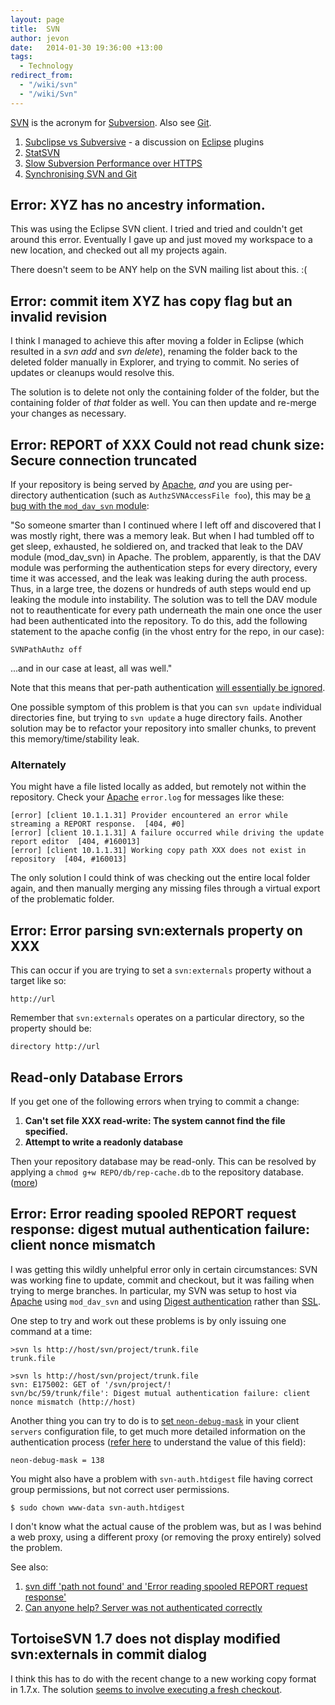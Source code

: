 ```yaml
---
layout: page
title:  SVN
author: jevon
date:   2014-01-30 19:36:00 +13:00
tags:
  - Technology
redirect_from:
  - "/wiki/svn"
  - "/wiki/Svn"
---
```


[SVN](svn.md) is the acronym for [Subversion](subversion.md). Also see [Git](git.md).

1. <a href="http://journals.jevon.org/users/jevon-phd/entry/19739">Subclipse vs Subversive</a> - a discussion on [Eclipse](eclipse.md) plugins
1. [StatSVN](statsvn.md)
1. [Slow Subversion Performance over HTTPS](slow-subversion-performance-over-https.md)
1. [Synchronising SVN and Git](synchronising-svn-and-git.md)

## Error: XYZ has no ancestry information.
This was using the Eclipse SVN client. I tried and tried and couldn't get around this error. Eventually I gave up and just moved my workspace to a new location, and checked out all my projects again.

There doesn't seem to be ANY help on the SVN mailing list about this. :(

## Error: commit item XYZ has copy flag but an invalid revision
I think I managed to achieve this after moving a folder in Eclipse (which resulted in a _svn add_ and _svn delete_), renaming the folder back to the deleted folder manually in Explorer, and trying to commit. No series of updates or cleanups would resolve this.

The solution is to delete not only the containing folder of the folder, but the containing folder of _that_ folder as well. You can then update and re-merge your changes as necessary.

## Error: REPORT of XXX Could not read chunk size: Secure connection  truncated
If your repository is being served by [Apache](apache.md), _and_ you are using per-directory authentication (such as `AuthzSVNAccessFile foo`), this may be <a href="http://lists.parrot.org/pipermail/parrot-dev/2009-September/002785.html">a bug with the `mod_dav_svn` module</a>:

<div class="quote">"So someone smarter than I continued where I left off and discovered that I was mostly right, there was a memory leak. But when I had tumbled off to get sleep, exhausted, he soldiered on, and tracked that leak to the DAV module (mod_dav_svn) in Apache. The problem, apparently, is that the DAV module was performing the authentication steps for every directory, every time it was accessed, and the leak was leaking during the auth process. Thus, in a large tree, the dozens or hundreds of auth steps would end up leaking the module into instability. The solution was to tell the DAV module not to reauthenticate for every path underneath the main one once the user had been authenticated into the repository. To do this, add the following statement to the apache config (in the vhost entry for the repo, in our case):

`SVNPathAuthz off`

...and in our case at least, all was well."</div>

Note that this means that per-path authentication <a href="http://svnbook.red-bean.com/en/1.5/svn.serverconfig.httpd.html">will essentially be ignored</a>.

One possible symptom of this problem is that you can `svn update` individual directories fine, but trying to `svn update` a huge directory fails. Another solution may be to refactor your repository into smaller chunks, to prevent this memory/time/stability leak.

### Alternately
You might have a file listed locally as added, but remotely not within the repository. Check your [Apache](apache.md) `error.log` for messages like these:

```
[error] [client 10.1.1.31] Provider encountered an error while streaming a REPORT response.  [404, #0]
[error] [client 10.1.1.31] A failure occurred while driving the update report editor  [404, #160013]
[error] [client 10.1.1.31] Working copy path XXX does not exist in repository  [404, #160013]
```

The only solution I could think of was checking out the entire local folder again, and then manually merging any missing files through a virtual export of the problematic folder.

## Error: Error parsing svn:externals property on XXX
This can occur if you are trying to set a `svn:externals` property without a target like so:

`http://url`

Remember that `svn:externals` operates on a particular directory, so the property should be:

`directory http://url`

## Read-only Database Errors
If you get one of the following errors when trying to commit a change:

1. **Can't set file XXX read-write: The system cannot find the file specified.**
1. **Attempt to write a readonly database**

Then your repository database may be read-only. This can be resolved by applying a `chmod g+w REPO/db/rep-cache.db` to the repository database. (<a href="http://h3x.no/2010/12/04/svn-gives-attempt-to-write-a-readonly-database-error">more</a>)

## Error: Error reading spooled REPORT request response: digest mutual authentication failure: client nonce mismatch
I was getting this wildly unhelpful error only in certain circumstances: SVN was working fine to update, commit and checkout, but it was failing when trying to merge branches. In particular, my SVN was setup to host via [Apache](apache.md) using `mod_dav_svn` and using [Digest authentication](digest-authentication.md) rather than [SSL](ssl.md).

One step to try and work out these problems is by only issuing one command at a time:

```
>svn ls http://host/svn/project/trunk.file
trunk.file

>svn ls http://host/svn/project/trunk.file
svn: E175002: GET of '/svn/project/!
svn/bc/59/trunk/file': Digest mutual authentication failure: client nonce mismatch (http://host)
```

Another thing you can try to do is to <a href="http://stackoverflow.com/a/472976/39531">set `neon-debug-mask`</a> in your client `servers` configuration file, to get much more detailed information on the authentication process (<a href="http://happygiraffe.net/blog/2009/09/23/neon-debug-mask/">refer here</a> to understand the value of this field):

`neon-debug-mask = 138`

You might also have a problem with `svn-auth.htdigest` file having correct group permissions, but not correct user permissions.

`$ sudo chown www-data svn-auth.htdigest`

I don't know what the actual cause of the problem was, but as I was behind a web proxy, using a different proxy (or removing the proxy entirely) solved the problem.

See also:

1. <a href="http://groups.google.com/group/subversion_users/browse_thread/thread/60915473749c5937?pli=1">svn diff 'path not found' and 'Error reading spooled REPORT request response'</a>
1. <a href="http://svn.haxx.se/users/archive-2007-08/0202.shtml">Can anyone help? Server was not authenticated correctly</a>

## TortoiseSVN 1.7 does not display modified svn:externals in commit dialog
I think this has to do with the recent change to a new working copy format in 1.7.x. The solution <a href="http://tortoisesvn.tigris.org/ds/viewMessage.do?dsForumId=4061&dsMessageId=2971859">seems to involve executing a fresh checkout</a>.
